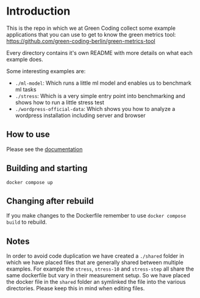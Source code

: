# Introduction

This is the repo in which we at Green Coding collect some example applications that you can use to get to know the
green metrics tool: <https://github.com/green-coding-berlin/green-metrics-tool>

Every directory contains it's own README with more details on what each example does.

Some interesting examples are:

- `./ml-model`: Which runs a little ml model and enables us to benchmark ml tasks
- `./stress`: Which is a very simple entry point into benchmarking and shows how to run a little stress test
- `./wordpress-official-data`: Which shows you how to analyze a wordpress installation including server and browser

## How to use

Please see the [documentation](https://docs.green-coding.org/docs/contributing/example-applications-contribution/)

## Building and starting

`docker compose up`

## Changing after rebuild

If you make changes to the Dockerfile remember to use `docker compose build` to rebuild.

## Notes

In order to avoid code duplication we have created a `./shared` folder in which we have placed files that are
generally shared between multiple examples. For example the `stress`, `stress-10` and `stress-step` all share the
same dockerfile but vary in their measurement setup. So we have placed the docker file in the `shared` folder an
symlinked the file into the various directories. Please keep this in mind when editing files.

